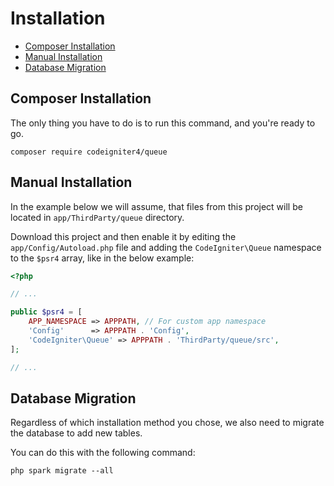 # Installation

- [Composer Installation](#composer-installation)
- [Manual Installation](#manual-installation)
- [Database Migration](#database-migration)

## Composer Installation

The only thing you have to do is to run this command, and you're ready to go.

    composer require codeigniter4/queue

## Manual Installation

In the example below we will assume, that files from this project will be located in `app/ThirdParty/queue` directory.

Download this project and then enable it by editing the `app/Config/Autoload.php` file and adding the `CodeIgniter\Queue` namespace to the `$psr4` array, like in the below example:

```php
<?php

// ...

public $psr4 = [
    APP_NAMESPACE => APPPATH, // For custom app namespace
    'Config'      => APPPATH . 'Config',
    'CodeIgniter\Queue' => APPPATH . 'ThirdParty/queue/src',
];

// ...
```

## Database Migration

Regardless of which installation method you chose, we also need to migrate the database to add new tables.

You can do this with the following command:

    php spark migrate --all
